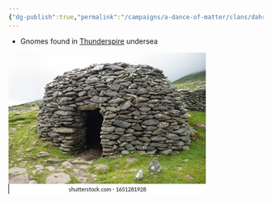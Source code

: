 ```yaml
---
{"dg-publish":true,"permalink":"/campaigns/a-dance-of-matter/clans/dahrlodwelf/"}
---
```


- Gnomes found in [Thunderspire](Campaigns/A%20Dance%20of%20Matter/Landmarks%20⛰/Thunderspire.md) undersea

![gnome-home-prehistoric-beehive-hut-dingle-peninsula | 400](/img/user/attachments/gnome-home-prehistoric-beehive-hut-dingle-peninsula.jpg)